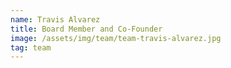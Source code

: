 ```yaml
---
name: Travis Alvarez
title: Board Member and Co-Founder
image: /assets/img/team/team-travis-alvarez.jpg
tag: team
---
```

